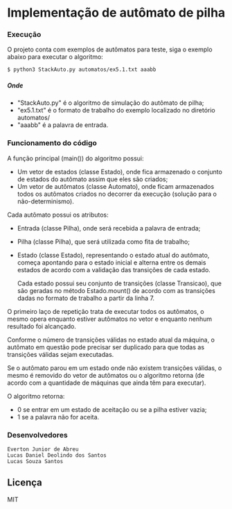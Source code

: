 # Implementação de autômato de pilha

### Execução  

O projeto conta com exemplos de autômatos para teste, siga o exemplo abaixo para executar o algoritmo:
```sh
$ python3 StackAuto.py automatos/ex5.1.txt aaabb
```
##### Onde
- "StackAuto.py" é o algoritmo de simulação do autômato de pilha;
- "ex5.1.txt" é o formato de trabalho do exemplo localizado no diretório automatos/
- "aaabb" é a palavra de entrada.

### Funcionamento do código

A função principal (main()) do algoritmo possui: 
- Um vetor de estados (classe Estado), onde fica armazenado o conjunto de estados do autômato assim que eles são criados;
- Um vetor de autômatos (classe Automato), onde ficam armazenados todos os autômatos criados no decorrer da execução (solução para o não-determinismo).

Cada autômato possui os atributos:
- Entrada (classe Pilha), onde será recebida a palavra de entrada;
- Pilha (classe Pilha), que será utilizada como fita de trabalho;
- Estado (classe Estado), representando o estado atual do autômato, começa apontando para o estado inicial e alterna entre os demais estados de acordo com a validação das transições de cada estado.

    Cada estado possui seu conjunto de transições (classe Transicao), que são geradas no método Estado.mount() de acordo com as transições dadas no formato de trabalho a partir da linha 7.

O primeiro laço de repetição trata de executar todos os autômatos, o mesmo opera enquanto estiver autômatos no vetor e enquanto nenhum resultado foi alcançado.
    
Conforme o número de transições válidas no estado atual da máquina, o autômato em questão pode precisar ser duplicado para que todas as transições válidas sejam executadas.
    
Se o autômato parou em um estado onde não existem transições válidas, o mesmo é removido do vetor de autômatos ou o algoritmo retorna (de acordo com a quantidade de máquinas que ainda têm para executar).

O algoritmo retorna:
- 0 se entrar em um estado de aceitação ou se a pilha estiver vazia;
- 1 se a palavra não for aceita.





### Desenvolvedores

    Everton Junior de Abreu
    Lucas Daniel Deolindo dos Santos
    Lucas Souza Santos

Licença
----

MIT
